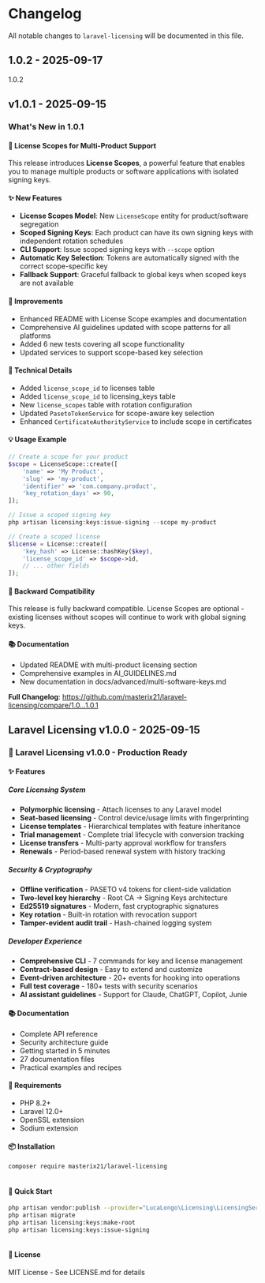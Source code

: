 # Changelog

All notable changes to `laravel-licensing` will be documented in this file.

## 1.0.2 - 2025-09-17

1.0.2

## v1.0.1 - 2025-09-15

### What's New in 1.0.1

#### 🎯 License Scopes for Multi-Product Support

This release introduces **License Scopes**, a powerful feature that enables you to manage multiple products or software applications with isolated signing keys.

#### ✨ New Features

- **License Scopes Model**: New `LicenseScope` entity for product/software segregation
- **Scoped Signing Keys**: Each product can have its own signing keys with independent rotation schedules
- **CLI Support**: Issue scoped signing keys with `--scope` option
- **Automatic Key Selection**: Tokens are automatically signed with the correct scope-specific key
- **Fallback Support**: Graceful fallback to global keys when scoped keys are not available

#### 📝 Improvements

- Enhanced README with License Scope examples and documentation
- Comprehensive AI guidelines updated with scope patterns for all platforms
- Added 6 new tests covering all scope functionality
- Updated services to support scope-based key selection

#### 🔧 Technical Details

- Added `license_scope_id` to licenses table
- Added `license_scope_id` to licensing_keys table
- New `license_scopes` table with rotation configuration
- Updated `PasetoTokenService` for scope-aware key selection
- Enhanced `CertificateAuthorityService` to include scope in certificates

#### 💡 Usage Example

```php
// Create a scope for your product
$scope = LicenseScope::create([
    'name' => 'My Product',
    'slug' => 'my-product',
    'identifier' => 'com.company.product',
    'key_rotation_days' => 90,
]);

// Issue a scoped signing key
php artisan licensing:keys:issue-signing --scope my-product

// Create a scoped license
$license = License::create([
    'key_hash' => License::hashKey($key),
    'license_scope_id' => $scope->id,
    // ... other fields
]);


```
#### 🔄 Backward Compatibility

This release is fully backward compatible. License Scopes are optional - existing licenses without scopes will continue to work with global signing keys.

#### 📚 Documentation

- Updated README with multi-product licensing section
- Comprehensive examples in AI_GUIDELINES.md
- New documentation in docs/advanced/multi-software-keys.md

**Full Changelog**: https://github.com/masterix21/laravel-licensing/compare/1.0...1.0.1

## Laravel Licensing v1.0.0 - 2025-09-15

### 🎉 Laravel Licensing v1.0.0 - Production Ready

#### ✨ Features

##### Core Licensing System

- **Polymorphic licensing** - Attach licenses to any Laravel model
- **Seat-based licensing** - Control device/usage limits with fingerprinting
- **License templates** - Hierarchical templates with feature inheritance
- **Trial management** - Complete trial lifecycle with conversion tracking
- **License transfers** - Multi-party approval workflow for transfers
- **Renewals** - Period-based renewal system with history tracking

##### Security & Cryptography

- **Offline verification** - PASETO v4 tokens for client-side validation
- **Two-level key hierarchy** - Root CA → Signing Keys architecture
- **Ed25519 signatures** - Modern, fast cryptographic signatures
- **Key rotation** - Built-in rotation with revocation support
- **Tamper-evident audit trail** - Hash-chained logging system

##### Developer Experience

- **Comprehensive CLI** - 7 commands for key and license management
- **Contract-based design** - Easy to extend and customize
- **Event-driven architecture** - 20+ events for hooking into operations
- **Full test coverage** - 180+ tests with security scenarios
- **AI assistant guidelines** - Support for Claude, ChatGPT, Copilot, Junie

#### 📚 Documentation

- Complete API reference
- Security architecture guide
- Getting started in 5 minutes
- 27 documentation files
- Practical examples and recipes

#### 🔧 Requirements

- PHP 8.2+
- Laravel 12.0+
- OpenSSL extension
- Sodium extension

#### 📦 Installation

```bash
composer require masterix21/laravel-licensing



```
#### 🚀 Quick Start

```bash
php artisan vendor:publish --provider="LucaLongo\Licensing\LicensingServiceProvider"
php artisan migrate
php artisan licensing:keys:make-root
php artisan licensing:keys:issue-signing



```
#### 📄 License

MIT License - See LICENSE.md for details
